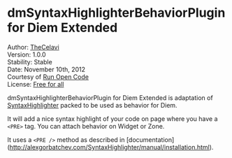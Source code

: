 dmSyntaxHighlighterBehaviorPlugin for Diem Extended
===============================

Author: [TheCelavi](http://www.runopencode.com/about/thecelavi)  
Version: 1.0.0  
Stability: Stable  
Date: November 10th, 2012  
Courtesy of [Run Open Code](http://www.runopencode.com)   
License: [Free for all](http://www.runopencode.com/terms-and-conditions/free-for-all)

dmSyntaxHighlighterBehaviorPlugin for Diem Extended is adaptation of
[SyntaxHighlighter](http://alexgorbatchev.com/SyntaxHighlighter/) packed to be
used as behavior for Diem.

It will add a nice syntax highlight of your code on page where you have a `<PRE>`
tag. You can attach behavior on Widget or Zone.

It uses a `<PRE />` method as described in [documentation]
(http://alexgorbatchev.com/SyntaxHighlighter/manual/installation.html).



